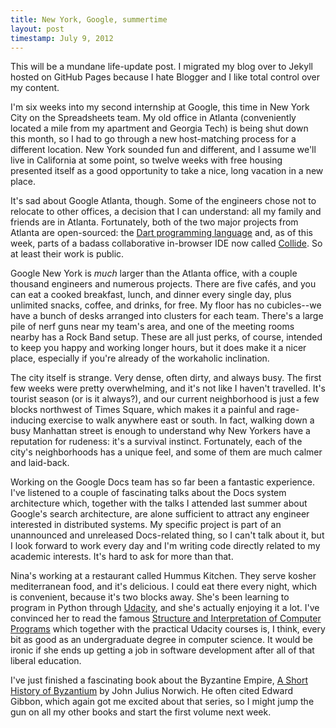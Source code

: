 ```yaml
---
title: New York, Google, summertime
layout: post
timestamp: July 9, 2012
---
```


This will be a mundane life-update post.  I migrated my blog over to Jekyll hosted on GitHub Pages because I hate Blogger and I like total control over my content.

I'm six weeks into my second internship at Google, this time in New York City on the Spreadsheets team.  My old office in Atlanta (conveniently located a mile from my apartment and Georgia Tech) is being shut down this month, so I had to go through a new host-matching process for a different location.  New York sounded fun and different, and I assume we'll live in California at some point, so twelve weeks with free housing presented itself as a good opportunity to take a nice, long vacation in a new place.

It's sad about Google Atlanta, though.  Some of the engineers chose not to relocate to other offices, a decision that I can understand: all my family and friends are in Atlanta.   Fortunately, both of the two major projects from Atlanta are open-sourced: the [Dart programming language](http://dartlang.org) and, as of this week, parts of a badass collaborative in-browser IDE now called [Collide](http://code.google.com/p/collide).  So at least their work is public.

Google New York is *much* larger than the Atlanta office, with a couple thousand engineers and numerous projects.  There are five cafés, and you can eat a cooked breakfast, lunch, and dinner every single day, plus unlimited snacks, coffee, and drinks, for free.  My floor has no cubicles--we have a bunch of desks arranged into clusters for each team.  There's a large pile of nerf guns near my team's area, and one of the meeting rooms nearby has a Rock Band setup.  These are all just perks, of course, intended to keep you happy and working longer hours, but it does make it a nicer place, especially if you're already of the workaholic inclination.

The city itself is strange.  Very dense, often dirty, and always busy.  The first few weeks were pretty overwhelming, and it's not like I haven't travelled.  It's tourist season (or is it always?), and our current neighborhood is just a few blocks northwest of Times Square, which makes it a painful and rage-inducing exercise to walk anywhere east or south.  In fact, walking down a busy Manhattan street is enough to understand why New Yorkers have a reputation for rudeness: it's a survival instinct.  Fortunately, each of the city's neighborhoods has a unique feel, and some of them are much calmer and laid-back.

Working on the Google Docs team has so far been a fantastic experience.  I've listened to a couple of fascinating talks about the Docs system architecture which, together with the talks I attended last summer about Google's search architecture, are alone sufficient to attract any engineer interested in distributed systems.  My specific project is part of an unannounced and unreleased Docs-related thing, so I can't talk about it, but I look forward to work every day and I'm writing code directly related to my academic interests.  It's hard to ask for more than that.

Nina's working at a restaurant called Hummus Kitchen.  They serve kosher mediterranean food, and it's delicious.  I could eat there every night, which is convenient, because it's two blocks away.  She's been learning to program in Python through [Udacity](http://udacity.com), and she's actually enjoying it a lot.  I've convinced her to read the famous [Structure and Interpretation of Computer Programs](http://mitpress.mit.edu/sicp/full-text/book/book.html) which together with the practical Udacity courses is, I think, every bit as good as an undergraduate degree in computer science.  It would be ironic if she ends up getting a job in software development after all of that liberal education.

I've just finished a fascinating book about the Byzantine Empire, [A Short History of Byzantium](http://amzn.com/0679772693) by John Julius Norwich.  He often cited Edward Gibbon, which again got me excited about that series, so I might jump the gun on all my other books and start the first volume next week.
